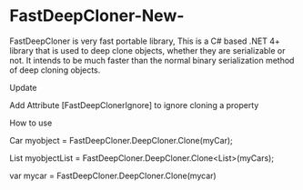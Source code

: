 # FastDeepCloner-New-
FastDeepCloner is very fast portable library, This is a C# based .NET 4+ library that is used to deep clone objects, whether they are serializable or not. It intends to be much faster than the normal binary serialization method of deep cloning objects.

Update

Add Attribute [FastDeepClonerIgnore] to ignore cloning a property

How to use 

Car myobject = FastDeepCloner.DeepCloner.Clone<Car>(myCar);

List<Car> myobjectList = FastDeepCloner.DeepCloner.Clone<List<Car>>(myCars);

var mycar = FastDeepCloner.DeepCloner.Clone(mycar)
